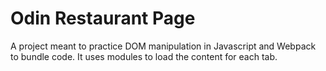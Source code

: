 # Odin Restaurant Page

A project meant to practice DOM manipulation in Javascript and
Webpack to bundle code. It uses modules to load the content for each tab.
